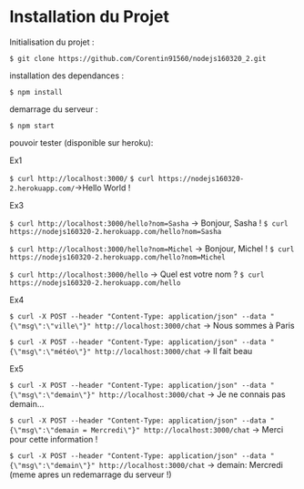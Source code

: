 # Installation du Projet

Initialisation du projet :

`$ git clone https://github.com/Corentin91560/nodejs160320_2.git `

installation des dependances :

`$ npm install`

demarrage du serveur :

`$ npm start`

pouvoir tester (disponible sur heroku):

Ex1

`$ curl http://localhost:3000/`
`$ curl https://nodejs160320-2.herokuapp.com/`->Hello World ! 

Ex3

`$ curl http://localhost:3000/hello?nom=Sasha` -> Bonjour, Sasha !
`$ curl https://nodejs160320-2.herokuapp.com/hello?nom=Sasha`

`$ curl http://localhost:3000/hello?nom=Michel` -> Bonjour, Michel !
`$ curl https://nodejs160320-2.herokuapp.com/hello?nom=Michel`

`$ curl http://localhost:3000/hello` -> Quel est votre nom ?
`$ curl https://nodejs160320-2.herokuapp.com/hello`

Ex4

`$ curl -X POST --header "Content-Type: application/json" --data "{\"msg\":\"ville\"}" http://localhost:3000/chat` -> Nous sommes à Paris

`$ curl -X POST --header "Content-Type: application/json" --data "{\"msg\":\"météo\"}" http://localhost:3000/chat` -> Il fait beau 

Ex5

`$ curl -X POST --header "Content-Type: application/json" --data "{\"msg\":\"demain\"}" http://localhost:3000/chat` -> Je ne connais pas demain…

`$ curl -X POST --header "Content-Type: application/json" --data "{\"msg\":\"demain = Mercredi\"}" http://localhost:3000/chat` -> Merci pour cette information !

`$ curl -X POST --header "Content-Type: application/json" --data "{\"msg\":\"demain\"}" http://localhost:3000/chat` -> demain: Mercredi (meme apres un redemarrage du serveur !)



